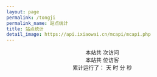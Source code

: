 ```yaml
---
layout: page
permalink: /tongji
permalink_name: 站点统计
title: 站点统计
detail_image: https://api.ixiaowai.cn/mcapi/mcapi.php
---
```

<script src='https://cdn.jsdelivr.net/npm/busuanzi@2.3.0' async="async"></script>
<link rel="stylesheet" href="https://cdn.staticfile.org/font-awesome/4.7.0/css/font-awesome.css">
<body>
  <center>
  <div>
    <stong><i class="fa fa-rss" style="color:#ffffff;"></i>本站共 <span id="busuanzi_value_site_pv"> <i class="fa-li fa fa-spinner fa-spin"></i></span> 次访问</stong>
    <br>
    <stong><i class="fa fa-group" style="color:#ffffff;"></i>本站共 <span id="busuanzi_value_site_uv"> <i class="fa-li fa fa-spinner fa-spin"></i></span> 位访客</stong>
  </div>
  </center>
  <center>
    <div>
      累计运行了：
      <span id="run_time_day">
        <i class="fa-li fa fa-spinner fa-spin"></i>
      </span>天
      <span id="run_time_hour">
        <i class="fa-li fa fa-spinner fa-spin"></i>
      </span>时
      <span id="run_time_minute">
        <i class="fa-li fa fa-spinner fa-spin"></i>
      </span>分
      <span id="run_time_second">
        <i class="fa-li fa fa-spinner fa-spin"></i>
      </span>秒
      <script>
         setInterval(function (d,h,m,s,b) {
           function setzero(i) {
             return i < 10 ? "0" + i : i;
         }
         let BirthDay = new Date(b);
         let today = new Date();
         let timeold = (today.getTime() - BirthDay.getTime());
         let sectimeold = timeold / 1000;
         let secondsold = Math.floor(sectimeold);
         let msPerDay = 24 * 60 * 60 * 1000;
         let e_daysold = timeold / msPerDay;
         let daysold = Math.floor(e_daysold);
         let e_hrsold = (e_daysold - daysold) * 24;
         let hrsold = Math.floor(e_hrsold);
         let e_minsold = (e_hrsold - hrsold) * 60;
         let minsold = Math.floor((e_hrsold - hrsold) * 60);
         let seconds = Math.floor((e_minsold - minsold) * 60);
         d.textContent = daysold;
         h.textContent = setzero(hrsold);
         m.textContent = setzero(minsold);
         s.textContent = setzero(seconds);
      },
      1000,
      document.getElementById("run_time_day"),
      document.getElementById("run_time_hour"),
      document.getElementById("run_time_minute"),
      document.getElementById("run_time_second"),
      "08/09/2021 00:00:00")
      </script>
    </div>
  </center>
</body>
